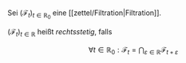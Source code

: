 Sei $(\mathcal{F}_t)_{t \in \mathbb{R}_0}$ eine [[zettel/Filtration|Filtration]].

$(\mathcal{F}_t)_{t \in \mathbb{R}}$ heißt *rechtsstetig*, falls

$$
	\forall t \in \mathbb{R}_0 : \mathcal{F}_t = \bigcap_{\varepsilon \in \mathbb{R}} \mathcal{F}_{t+\varepsilon}
$$